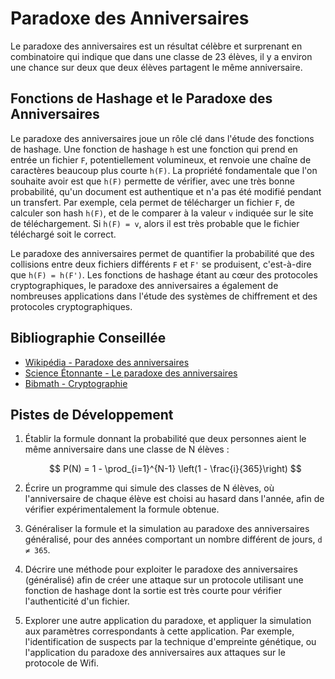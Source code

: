 # Paradoxe des Anniversaires

Le paradoxe des anniversaires est un résultat célèbre et surprenant en combinatoire qui indique que dans une classe de 23 élèves, il y a environ une chance sur deux que deux élèves partagent le même anniversaire.

## Fonctions de Hashage et le Paradoxe des Anniversaires

Le paradoxe des anniversaires joue un rôle clé dans l'étude des fonctions de hashage. Une fonction de hashage `h` est une fonction qui prend en entrée un fichier `F`, potentiellement volumineux, et renvoie une chaîne de caractères beaucoup plus courte `h(F)`. La propriété fondamentale que l'on souhaite avoir est que `h(F)` permette de vérifier, avec une très bonne probabilité, qu'un document est authentique et n'a pas été modifié pendant un transfert. Par exemple, cela permet de télécharger un fichier `F`, de calculer son hash `h(F)`, et de le comparer à la valeur `v` indiquée sur le site de téléchargement. Si `h(F) = v`, alors il est très probable que le fichier téléchargé soit le correct.

Le paradoxe des anniversaires permet de quantifier la probabilité que des collisions entre deux fichiers différents `F` et `F'` se produisent, c'est-à-dire que `h(F) = h(F')`. Les fonctions de hashage étant au cœur des protocoles cryptographiques, le paradoxe des anniversaires a également de nombreuses applications dans l'étude des systèmes de chiffrement et des protocoles cryptographiques.

## Bibliographie Conseillée

- [Wikipédia - Paradoxe des anniversaires](https://fr.wikipedia.org/wiki/Paradoxe_des_anniversaires)
- [Science Étonnante - Le paradoxe des anniversaires](https://scienceetonnante.com/2012/05/28/le-paradoxe-des-anniversaires/)
- [Bibmath - Cryptographie](http://www.bibmath.net/crypto/index.php?action=affiche&quoi=chasseur/anniversaire)

## Pistes de Développement

1. Établir la formule donnant la probabilité que deux personnes aient le même anniversaire dans une classe de N élèves :

   $$
   P(N) = 1 - \prod_{i=1}^{N-1} \left(1 - \frac{i}{365}\right)
   $$

2. Écrire un programme qui simule des classes de N élèves, où l'anniversaire de chaque élève est choisi au hasard dans l'année, afin de vérifier expérimentalement la formule obtenue.

3. Généraliser la formule et la simulation au paradoxe des anniversaires généralisé, pour des années comportant un nombre différent de jours, `d ≠ 365`.

4. Décrire une méthode pour exploiter le paradoxe des anniversaires (généralisé) afin de créer une attaque sur un protocole utilisant une fonction de hashage dont la sortie est très courte pour vérifier l'authenticité d'un fichier.

5. Explorer une autre application du paradoxe, et appliquer la simulation aux paramètres correspondants à cette application. Par exemple, l'identification de suspects par la technique d'empreinte génétique, ou l'application du paradoxe des anniversaires aux attaques sur le protocole de Wifi.
